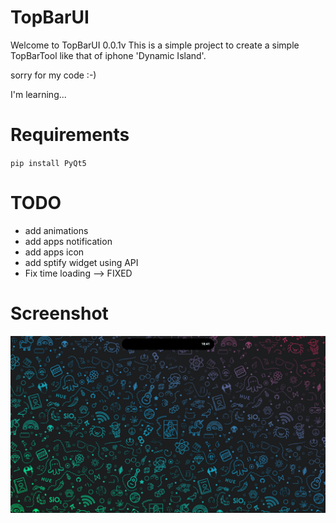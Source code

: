 # TopBarUI
Welcome to TopBarUI 0.0.1v
This is a simple project to create a simple TopBarTool
like that of iphone 'Dynamic Island'.

sorry for my code :-)

I'm learning...

# Requirements

`pip install PyQt5 `

# TODO
- add animations
- add apps notification
- add apps icon
- add sptify widget using API
- Fix time loading --> FIXED

# Screenshot
!['Error'](/screenshot/TopBarUI.jpg)
